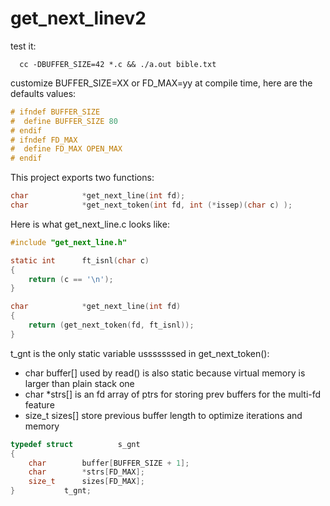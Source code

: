 # get_next_linev2


test it:
```shell
  cc -DBUFFER_SIZE=42 *.c && ./a.out bible.txt
```

customize BUFFER_SIZE=XX or FD_MAX=yy at compile time, here are the defaults values:
```C
# ifndef BUFFER_SIZE
#  define BUFFER_SIZE 80
# endif
# ifndef FD_MAX
#  define FD_MAX OPEN_MAX
# endif
```

This project exports two functions:
```C
char			*get_next_line(int fd);
char			*get_next_token(int fd, int (*issep)(char c) );
```

Here is what get_next_line.c looks like:
```C
#include "get_next_line.h"

static int 		ft_isnl(char c)
{
	return (c == '\n');
}

char			*get_next_line(int fd)
{
	return (get_next_token(fd, ft_isnl));
}
```

t_gnt is the only static variable usssssssed in get_next_token():
- char buffer[] used by read() is also static because virtual memory is larger than plain stack one
- char *strs[] is an fd array of ptrs for storing prev buffers for the multi-fd feature
- size_t sizes[] store previous buffer length to optimize iterations and memory
```C
typedef struct          s_gnt
{
	char		buffer[BUFFER_SIZE + 1];
	char		*strs[FD_MAX];
	size_t 		sizes[FD_MAX];
}			t_gnt;
```


